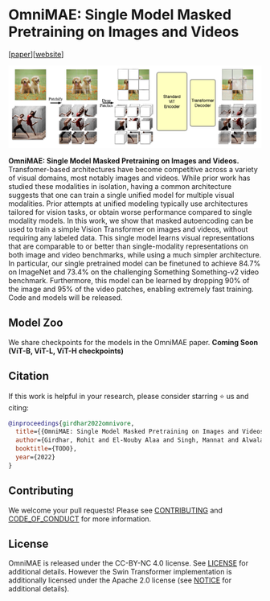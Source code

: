 # OmniMAE: Single Model Masked Pretraining on Images and Videos

[[paper](TODO)][[website](TODO)]

<p align="center">
  <img width='1000' src="./.github/omnimae_approach.png"/>  
</p>

   **OmniMAE: Single Model Masked Pretraining on Images and Videos.** Transfomer-based architectures have become competitive across a variety of visual domains, most notably images and videos. While prior work has studied these modalities in isolation, having a common architecture suggests that one can train a single unified model for multiple visual modalities. Prior attempts at unified modeling typically use architectures tailored for vision tasks, or obtain worse performance compared to single modality models. In this work, we show that masked autoencoding can be used to train a simple Vision Transformer on images and videos, without requiring any labeled data. This single model learns visual representations that are comparable to or better than single-modality representations on both image and video benchmarks, while using a much simpler architecture. In particular, our single pretrained model can be finetuned to achieve 84.7% on ImageNet and 73.4% on the challenging Something Something-v2 video benchmark. Furthermore, this model can be learned by dropping 90% of the image and 95% of the video patches, enabling extremely fast training. Code and models will be released.


## Model Zoo 

We share checkpoints for the models in the OmniMAE paper. 
**Coming Soon (ViT-B, ViT-L, ViT-H checkpoints)**


## Citation

If this work is helpful in your research, please consider starring :star: us and citing:  

```bibtex
@inproceedings{girdhar2022omnivore,
  title={{OmniMAE: Single Model Masked Pretraining on Images and Videos}},
  author={Girdhar, Rohit and El-Nouby Alaa and Singh, Mannat and Alwala, Kalyan Vasudev and Joulin, Armand and Misra, Ishan},
  booktitle={TODO},
  year={2022}
}
```

## Contributing
We welcome your pull requests! Please see [CONTRIBUTING](CONTRIBUTING.md) and [CODE_OF_CONDUCT](CODE_OF_CONDUCT.md) for more information.

## License
OmniMAE is released under the CC-BY-NC 4.0 license. See [LICENSE](LICENSE) for additional details. However the Swin Transformer implementation is additionally licensed under the Apache 2.0 license (see [NOTICE](NOTICE) for additional details).

